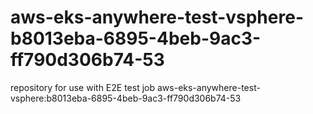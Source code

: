 # aws-eks-anywhere-test-vsphere-b8013eba-6895-4beb-9ac3-ff790d306b74-53
repository for use with E2E test job aws-eks-anywhere-test-vsphere:b8013eba-6895-4beb-9ac3-ff790d306b74-53
